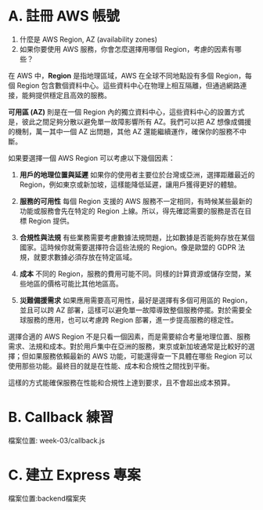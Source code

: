 # A. 註冊 AWS 帳號

1. 什麼是 AWS Region, AZ (availability zones)
2. 如果你要使用 AWS 服務，你會怎麼選擇用哪個 Region，考慮的因素有哪些？
 
在 AWS 中，**Region** 是指地理區域，AWS 在全球不同地點設有多個 Region，每個 Region 包含數個資料中心。這些資料中心在物理上相互隔離，但通過網路連接，能夠提供穩定且高效的服務。

**可用區 (AZ)** 則是在一個 Region 內的獨立資料中心，這些資料中心的設置方式是，彼此之間足夠分散以避免單一故障影響所有 AZ。我們可以把 AZ 想像成備援的機制，萬一其中一個 AZ 出問題，其他 AZ 還能繼續運作，確保你的服務不中斷。

如果要選擇一個 AWS Region 可以考慮以下幾個因素：

1. **用戶的地理位置與延遲**
   如果你的使用者主要位於台灣或亞洲，選擇距離最近的 Region，例如東京或新加坡，這樣能降低延遲，讓用戶獲得更好的體驗。

2. **服務的可用性**
   每個 Region 支援的 AWS 服務不一定相同，有時候某些最新的功能或服務會先在特定的 Region 上線。所以，得先確認需要的服務是否在目標 Region 提供。

3. **合規性與法規**
   有些業務需要考慮數據法規問題，比如數據是否能夠存放在某個國家。這時候你就需要選擇符合這些法規的 Region。像是歐盟的 GDPR 法規，就要求數據必須存放在特定區域。

4. **成本**
   不同的 Region，服務的費用可能不同。同樣的計算資源或儲存空間，某些地區的價格可能比其他地區高。

5. **災難備援需求**
   如果應用需要高可用性，最好是選擇有多個可用區的 Region，並且可以跨 AZ 部署，這樣可以避免單一故障導致整個服務停擺。對於需要全球服務的應用，也可以考慮跨 Region 部署，進一步提高服務的穩定性。

選擇合適的 AWS Region 不是只看一個因素，而是需要綜合考量地理位置、服務需求、法規和成本。對於用戶集中在亞洲的服務，東京或新加坡通常是比較好的選擇；但如果服務依賴最新的 AWS 功能，可能還得查一下具體在哪些 Region 可以使用那些功能。最終目的就是在性能、成本和合規性之間找到平衡。

這樣的方式能確保服務在性能和合規性上達到要求，且不會超出成本預算。

# B. Callback 練習
檔案位置: week-03/callback.js

# C. 建立 Express 專案
檔案位置:backend檔案夾 
